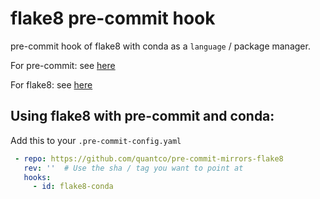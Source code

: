 # flake8 pre-commit hook

pre-commit hook of flake8 with conda as a `language` / package manager.

For pre-commit: see [here](https://github.com/pre-commit/pre-commit)

For flake8: see [here](https://flake8.pycqa.org)

## Using flake8 with pre-commit and conda:

Add this to your `.pre-commit-config.yaml`

```yaml
 - repo: https://github.com/quantco/pre-commit-mirrors-flake8
   rev: ''  # Use the sha / tag you want to point at
   hooks:
     - id: flake8-conda
```
